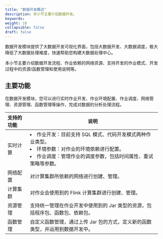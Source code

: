 ```yaml
---
title: "数据开发概述"
description: 本小节主要介绍数据开发。 
keywords: 
weight: 10
collapsible: false
draft: false
---
```


数据开发模块提供了大数据开发可视化界面，包括大数据开发、大数据调度，极大降低了大数据处理难度，快速帮助您构建大数据处理中心。

本小节主要介绍数据开发流程、作业依赖的网络资源、支持开发的作业模式、开发过程中的资源/函数管理和使用说明等。

## 主要功能

在数据开发模块，您可以进行实时作业开发、作业环境配置、作业调度、网络管理、资源管理、函数管理等操作，完成对数据的分析处理流程。

| 支持的功能           | 说明                                                     |
| :------------- | ---------------------------------------------------------- |
| 实时计算     | <li>作业开发：目前支持 SQL 模式、代码开发模式两种作业类型。<li>环境参数：对作业的环境依赖进行配置。<li>作业调度：管理作业的调度参数，包括时间属性、重试策略等参数。   |
| 网络配置     | 对计算集群所依赖的网络进行创建、管理。                            |
| 计算集群     | 对作业会使用到的 Flink 计算集群进行创建、管理。                         |
| 资源管理     | 支持统一管理在作业开发中使用到的 Jar 类型的资源，包括程序包、函数包、依赖包。                         |
| 函数管理     | 自定义函数管理，通过上传 Jar 包的方式，定义新的函数类型，并运用到数据开发中。                        |

